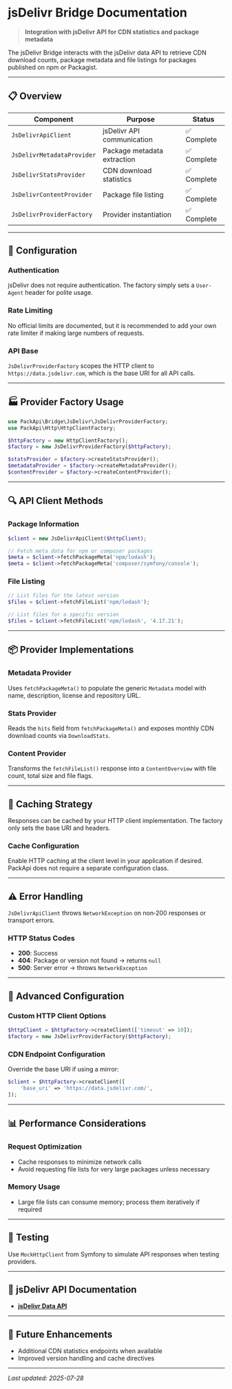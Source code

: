 # jsDelivr Bridge Documentation

> **Integration with jsDelivr API for CDN statistics and package metadata**

The jsDelivr Bridge interacts with the jsDelivr data API to retrieve CDN download counts, package metadata and file listings for packages published on npm or Packagist.

---

## 📋 **Overview**

| Component | Purpose | Status |
|-----------|---------|--------|
| `JsDelivrApiClient` | jsDelivr API communication | ✅ Complete |
| `JsDelivrMetadataProvider` | Package metadata extraction | ✅ Complete |
| `JsDelivrStatsProvider` | CDN download statistics | ✅ Complete |
| `JsDelivrContentProvider` | Package file listing | ✅ Complete |
| `JsDelivrProviderFactory` | Provider instantiation | ✅ Complete |

---

## 🔧 **Configuration**

### **Authentication**
jsDelivr does not require authentication. The factory simply sets a `User-Agent` header for polite usage.

### **Rate Limiting**
No official limits are documented, but it is recommended to add your own rate limiter if making large numbers of requests.

### **API Base**
`JsDelivrProviderFactory` scopes the HTTP client to `https://data.jsdelivr.com`, which is the base URI for all API calls.

---

## 🏭 **Provider Factory Usage**

```php
use PackApi\Bridge\JsDelivr\JsDelivrProviderFactory;
use PackApi\Http\HttpClientFactory;

$httpFactory = new HttpClientFactory();
$factory = new JsDelivrProviderFactory($httpFactory);

$statsProvider = $factory->createStatsProvider();
$metadataProvider = $factory->createMetadataProvider();
$contentProvider = $factory->createContentProvider();
```

---

## 🔍 **API Client Methods**

### **Package Information**
```php
$client = new JsDelivrApiClient($httpClient);

// Fetch meta data for npm or composer packages
$meta = $client->fetchPackageMeta('npm/lodash');
$meta = $client->fetchPackageMeta('composer/symfony/console');
```

### **File Listing**
```php
// List files for the latest version
$files = $client->fetchFileList('npm/lodash');

// List files for a specific version
$files = $client->fetchFileList('npm/lodash', '4.17.21');
```

---

## 📦 **Provider Implementations**

### **Metadata Provider**
Uses `fetchPackageMeta()` to populate the generic `Metadata` model with name, description, license and repository URL.

### **Stats Provider**
Reads the `hits` field from `fetchPackageMeta()` and exposes monthly CDN download counts via `DownloadStats`.

### **Content Provider**
Transforms the `fetchFileList()` response into a `ContentOverview` with file count, total size and file flags.

---

## 🔄 **Caching Strategy**
Responses can be cached by your HTTP client implementation. The factory only sets the base URI and headers.

### **Cache Configuration**
Enable HTTP caching at the client level in your application if desired. PackApi does not require a separate configuration class.

---

## ⚠️ **Error Handling**
`JsDelivrApiClient` throws `NetworkException` on non‑200 responses or transport errors.

### **HTTP Status Codes**
- **200**: Success
- **404**: Package or version not found → returns `null`
- **500**: Server error → throws `NetworkException`

---

## 🔧 **Advanced Configuration**

### **Custom HTTP Client Options**
```php
$httpClient = $httpFactory->createClient(['timeout' => 10]);
$factory = new JsDelivrProviderFactory($httpFactory);
```

### **CDN Endpoint Configuration**
Override the base URI if using a mirror:
```php
$client = $httpFactory->createClient([
    'base_uri' => 'https://data.jsdelivr.com/',
]);
```

---

## 📊 **Performance Considerations**

### **Request Optimization**
- Cache responses to minimize network calls
- Avoid requesting file lists for very large packages unless necessary

### **Memory Usage**
- Large file lists can consume memory; process them iteratively if required

---

## 🧪 **Testing**
Use `MockHttpClient` from Symfony to simulate API responses when testing providers.

---

## 🔗 **jsDelivr API Documentation**
- **[jsDelivr Data API](https://github.com/jsdelivr/data.jsdelivr.com)**

---

## 🚀 **Future Enhancements**
- Additional CDN statistics endpoints when available
- Improved version handling and cache directives

---

*Last updated: 2025-07-28*

